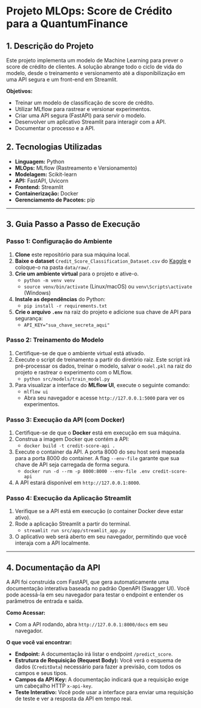 # Projeto MLOps: Score de Crédito para a QuantumFinance

## 1. Descrição do Projeto
Este projeto implementa um modelo de Machine Learning para prever o score de crédito de clientes. A solução abrange todo o ciclo de vida do modelo, desde o treinamento e versionamento até a disponibilização em uma API segura e um front-end em Streamlit.

**Objetivos:**
- Treinar um modelo de classificação de score de crédito.
- Utilizar MLflow para rastrear e versionar experimentos.
- Criar uma API segura (FastAPI) para servir o modelo.
- Desenvolver um aplicativo Streamlit para interagir com a API.
- Documentar o processo e a API.

## 2. Tecnologias Utilizadas
- **Linguagem:** Python
- **MLOps:** MLflow (Rastreamento e Versionamento)
- **Modelagem:** Scikit-learn
- **API:** FastAPI, Uvicorn
- **Frontend:** Streamlit
- **Containerização:** Docker
- **Gerenciamento de Pacotes:** pip

---

## 3. Guia Passo a Passo de Execução

### Passo 1: Configuração do Ambiente
1.  **Clone** este repositório para sua máquina local.
2.  **Baixe o dataset** `Credit_Score_Classification_Dataset.csv` do [Kaggle](https://www.kaggle.com/datasets/parisrohan/credit-score-classification) e coloque-o na pasta `data/raw/`.
3.  **Crie um ambiente virtual** para o projeto e ative-o.
    -   `python -m venv venv`
    -   `source venv/bin/activate` (Linux/macOS) ou `venv\Scripts\activate` (Windows)
4.  **Instale as dependências** do Python:
    -   `pip install -r requirements.txt`
5.  **Crie o arquivo `.env`** na raiz do projeto e adicione sua chave de API para segurança:
    -   `API_KEY="sua_chave_secreta_aqui"`

### Passo 2: Treinamento do Modelo
1.  Certifique-se de que o ambiente virtual está ativado.
2.  Execute o script de treinamento a partir do diretório raiz. Este script irá pré-processar os dados, treinar o modelo, salvar o `model.pkl` na raiz do projeto e rastrear o experimento com o MLflow.
    -   `python src/models/train_model.py`
3.  Para visualizar a interface do **MLflow UI**, execute o seguinte comando:
    -   `mlflow ui`
    -   Abra seu navegador e acesse `http://127.0.0.1:5000` para ver os experimentos.

### Passo 3: Execução da API (com Docker)
1.  Certifique-se de que o **Docker** está em execução em sua máquina.
2.  Construa a imagem Docker que contém a API:
    -   `docker build -t credit-score-api .`
3.  Execute o container da API. A porta 8000 do seu host será mapeada para a porta 8000 do container. A flag `--env-file` garante que sua chave de API seja carregada de forma segura.
    -   `docker run -d --rm -p 8000:8000 --env-file .env credit-score-api`
4.  A API estará disponível em `http://127.0.0.1:8000`.

### Passo 4: Execução da Aplicação Streamlit
1.  Verifique se a API está em execução (o container Docker deve estar ativo).
2.  Rode a aplicação Streamlit a partir do terminal.
    -   `streamlit run src/app/streamlit_app.py`
3.  O aplicativo web será aberto em seu navegador, permitindo que você interaja com a API localmente.

---

## 4. Documentação da API

A API foi construída com FastAPI, que gera automaticamente uma documentação interativa baseada no padrão OpenAPI (Swagger UI). Você pode acessá-la em seu navegador para testar o endpoint e entender os parâmetros de entrada e saída.

**Como Acessar:**
-   Com a API rodando, abra `http://127.0.0.1:8000/docs` em seu navegador.

**O que você vai encontrar:**
-   **Endpoint:** A documentação irá listar o endpoint `/predict_score`.
-   **Estrutura de Requisição (Request Body):** Você verá o esquema de dados (`CreditData`) necessário para fazer a previsão, com todos os campos e seus tipos.
-   **Campos da API Key:** A documentação indicará que a requisição exige um cabeçalho HTTP `x-api-key`.
-   **Teste Interativo:** Você pode usar a interface para enviar uma requisição de teste e ver a resposta da API em tempo real.